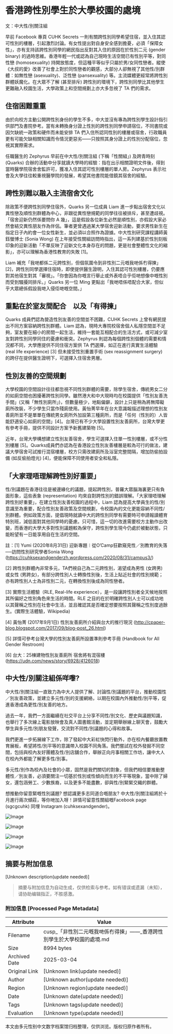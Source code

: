 # 香港跨性別學生於大學校園的處境

文：中大性/別關注組

早前 Facebook 專頁 CUHK Secrets 一則有關跨性別同學希望住宿，並入住其認可性別的樓層，引起激烈討論。有女性提出對自身安全感到擔憂，必須「保障女性」，亦有支持該跨性別同學的網民指出反對其入住的原因在於性別二元 (gender binary) 的過時思維。香港年輕一代或認為自己現時生活空間已有性別平等，對同性戀 (homosexuality) 持開放態度，但這種平等似乎只屬於男/女同性戀者。縱使《大叔的愛》改善了社會上對於同性戀者的觀感，大部分人卻無視了其他性/別群體：如無性戀 (asexuality)、泛性戀 (pansexuality) 等。主流媒體更經常將跨性別群體妖魔化。在大眾不了解 (甚至排斥) 跨性別的環境下，跨性別同學比其他學生更難融入校園生活，大學政策上和空間規劃上亦大多忽視了 TA 們的需求。

## 住宿困難重重

由於向校方主動公開跨性別身份的學生不多，中大並沒有專為跨性別學生設計指引供部門及書院參考。當有未轉換身分證上性別的跨性別同學申請宿位，不同書院或因欠缺統一政策和硬件而未能安排 TA 們入住所認同性別的樓層或宿舍，行政職員更有可能欠缺相關知識而令情況更惡劣——只按照其身分證上的性別分配宿位，忽視其實際需求。

任職醫生的 Zephyrus 早前在中大性/別關注組 (下稱「性關組」) 及跨青時刻 (Quarks) 合辦的活動中分享就讀大學時的經驗：指在出示相關證明文件後，得到當時醫學院宿舍舍監許可，獲准入住其認可性別樓層的單人房。Zephyrus 表示社會及大學往往較重視醫學院的發展，希望其他書院能借鏡其宿舍的經驗。

## 跨性別難以融入主流宿舍文化

除政策不便跨性別同學住宿外，Quarks 另一位成員 Liam 進一步點出宿舍文化以異性戀及順性別群體為中心，非跟從異性戀規範的同學往往被排斥，甚至遭歧視。「宿舍迎新仍然係要問你 A 幾」，這是假設各位新生必然是順性別，亦假設大家必然會結交異性朋友作為伴侶。筆者更曾遇過某大學宿舍迎新活動，要求男性新生在指定日子內約會一位女性新生，並必須以合照作為證據。中大性別研究課程講師黃鈺螢博士 (Sonia Wong) 在上年接受性關組訪問時指出，這一系列建基於性別刻板印象的迎新活動「不單反映了迎新文化本身存在的問題，更是社會整體性文化的縮影」，亦可以理解為香港性教育的失敗 [1]。

Liam 補充「我哋都係二元跨性別，但個氛圍令到非性別二元嘅我哋係冇得揀」[2]，跨性別同學選擇住宿時，即使提供醫生證明，入住其認可性別樓層，仍要應對其他宿生對其「審視」。「你會因為你嘅言行舉止或外表唔合乎佢哋想像中嘅性別而受到騷擾同排斥。」Quarks 另一位 Ming 更點出「我哋唔係唔配合大家，但似乎大眾總係假設我哋入侵佢哋嘅空間。」

## 重點在於室友間配合　以及「有得揀」

Quarks 成員們認為營造性別友善的空間並不困難，CUHK Secrets 上曾有網民提出不同方案容納跨性別群體。Liam 認為，現時大專院校宿舍個人私隱空間並不足夠，室友要在細小的房間一起生活，維持一套能互相配合的生活方式，或可減少室友對跨性別同學同住的憂慮和衝突。Zephyrus 則認為每個跨性別個體的需要和情況都不同，大學應提供不同住宿方案供 TA 們選擇，如正在進行真實生活體驗 (real life experience) [3] 但未接受性別重置手術 (sex reassignment surgery) 的跨仔在提供醫生證明下，可選擇入住宿舍男層。

## 性別友善的空間規劃

大學校園的空間設計往往都忽視不同性別群體的需要，除學生宿舍，傳統男女二分的如廁空間也困擾著跨性別同學。雖然港大和中大現時均在校園提供「性別友善洗手間」(又稱「無性別廁所」)，但數量極少，地點偏僻，設計上只是稍為將無障礙廁所改裝，不少學生只當作殘廁使用。黃怡菁早年在台大意識報描述理想的性別友善廁所並不是單單在傳統男女廁所外加設第三種廁所，而是「任何（性別的）人皆能舒適安心如廁的空間」[4]。台灣已有不少大學設置性別友善廁所，台灣大學更有參考手冊，提供不同設計方案予新舊建築物 [5]。

近年，台灣大學構想建立性別友善宿舍，學生可選擇入住單一性別樓層，或不分性別樓層 [5]。Quarks成員們亦認為在香港設立性別友善樓層是較為可行的做法，建議大學宿舍可試推行混宿樓層，校方只需改建廁所及浴室完整間隔，增加防偷拍設備 (如反偷拍燈光) [4]，便能保障不同使用者安全和私隱。

## 「大家理唔理解跨性別好重要」

性/別議題在香港往往是被邊緣化的議題，提起跨性別，普羅大眾腦海裏更只有負面形象，這些表象 (representation) 均來自對跨性別的錯誤理解。「大家理唔理解跨性別好重要」，在建立性別友善校園的過程中，Liam 認為提高大學員生的性/別意識至為重要，配合性別友善政策及空間規劃，令校園內的文化更能容納不同性/別群體。例如政策方面，提倡現時就讀中大的跨性別同學有需要時可申請報讀體育特別班，減低面對其他同學時的憂慮。只可惜，這一切的改進需要校方主動作出改變，而香港的大學大多對性別議題較為保守，跨性別學生現今仍處於被動狀態，只能盼望有一日能享用自在生活的空間。

註：[1] Yumi (2020年8月31日) 迎新專題︱從O’Camp狂歡窺見性／別教育的失落──訪問性別研究學者Sonia Wong (https://cuhksexandgenderzh.wordpress.com/2020/08/31/campus3/)

[2] 跨性別群體內非常多元，TA們視自己為二元跨性別，渴望成為男性 (女跨男) 或女性 (男跨女)，有部分跨性別人士轉換性別後，生活上貼近社會的性別規範；亦有跨性別人士為非性別二元，在轉換性別後成為同性戀者。

[3] 實際生活體驗（RLE, Real-life experience），是一段讓跨性別者全天候地按照其所偏好之性別角色來生活的時間。RLE 之目的在於明確跨性別人士可以成功地以其聲稱之性別在社會中生活，並且確認其是否確定想要按照其聲稱之性別度過餘生。(實際生活體驗，Wikipedia)

[4] 黃怡菁 (2017年9月1日) 性別友善廁所介紹與台大的推行現況 (http://cpaper-blog.blogspot.com/2017/09/blog-post_26.html)

[5] 詳情可參考台灣大學的性別友善廁所設置準則參考手冊 (Handbook for All Gender Restroom)

[6] 台大：25棟建物性別友善廁所 宿舍將有混宿樓 (https://udn.com/news/story/6928/4126018)

## 中大性/別關注組係咩嚟?

中大性/別關注組一直致力為中大人提供了解、討論性/別議題的平台，推動校園性／別友善政策，並建立多元性/別的支援網絡，以期在校園內外推動性/別平等，促進香港成為更性/別友善的地方。

過去一年，我們一方面繼續在社交平台上分享不同性/別文化、歷史與議題知識，也舉行了多次線上電影放映會及真人圖書館活動，並定期舉辦線上聊天會，鼓勵大學生與多元性/別朋友發聲，交流對不同性/別議題的心得和故事。

我們更進一步拓展線下工作，除了發起中大彩虹快閃行動外，亦在校內餐廳放置教育展板，希望將性/別平等的意識帶入校園不同角落。我們嘗試在校外發掘不同空間，包括與校內友好團體及性/別店舖合作，舉辦正向月事相關工作坊，讓中大人在校內外都能了解更多性/別事。

多元性/別作為校內及社會的小眾，固然是我們關切的對象，但我們相信要推動整體性／別友善，必須要關注一切基於性別或性傾向而生的不平等現象，當中除了婦女，還包涵勞工、少數族裔，以及更多不能盡數，卻與性/別緊緊交織的群體。

想推動你留意緊嘅性別議題? 想認識更多志同道合嘅朋友? 中大性/別關注組將於十月進行兩次傾莊，等你哋加入呀！詳情可留意性關組嘅Facebook page (sgcgcuhk) 同埋 Instagram (cuhksexandgender)。

![Image](https://cusp.hk/wp-content/uploads/2024/03/IMG_6EC00F350A1F-1-1536x820.jpeg)

![Image](https://cusp.hk/wp-content/uploads/2023/08/web-banner-17-1536x820.png)

![Image](https://cusp.hk/wp-content/uploads/2022/08/2022orientation_banner750-1.png)

![Image](http://cusp.hk/wp-content/uploads/2022/02/fp_web_icon.png)
<!-- tcd_original_link https://cusp.hk/?p=9656 -->


## 摘要与附加信息

<!-- tcd_abstract -->
[Unknown description(update needed)]
<!-- tcd_abstract_end -->

> 摘要与附加信息为自动生成，仅供检索与参考。如有错误或遗漏（未知），请协助编辑指正，不胜感激。

### 附加信息 [Processed Page Metadata]

| Attribute       | Value                                  |
|-----------------|----------------------------------------|
| Filename        | cusp_「非性別二元嘅我哋係冇得揀」——_香港跨性別學生於大學校園的處境.md                             |
| Size            | 8994 bytes                           |
| Archived Date   | 2025-03-04                             |
| Original Link   | [Unknown link(update needed)]                       |
| Author          | [Unknown author(update needed)]                               |
| Region          | [Unknown region(update needed)]                               |
| Date            | [Unknown date(update needed)]                                 |
| Tags            | [Unknown tags(update needed)]                                 |
| Evaluation            | [Unknown type(update needed)]                                 |
<!-- tcd_table_end -->

本文由多元性别中文数字档案馆归档整理，仅供浏览。版权归原作者所有。
